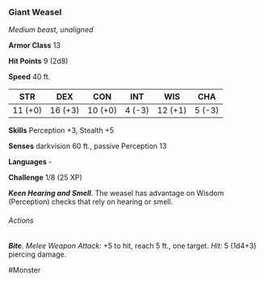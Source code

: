 ### Giant Weasel

*Medium beast, unaligned*

**Armor Class** 13

**Hit Points** 9 (2d8)

**Speed** 40 ft.

| STR     | DEX     | CON     | INT    | WIS     | CHA    |
|---------|---------|---------|--------|---------|--------|
| 11 (+0) | 16 (+3) | 10 (+0) | 4 (-3) | 12 (+1) | 5 (-3) |

**Skills** Perception +3, Stealth +5

**Senses** darkvision 60 ft., passive Perception 13

**Languages** -

**Challenge** 1/8 (25 XP)

***Keen Hearing and Smell***. The weasel has advantage on Wisdom (Perception) checks that rely on hearing or smell.

###### Actions

***Bite***. *Melee Weapon Attack:* +5 to hit, reach 5 ft., one target. *Hit:* 5 (1d4+3) piercing damage.

#Monster
